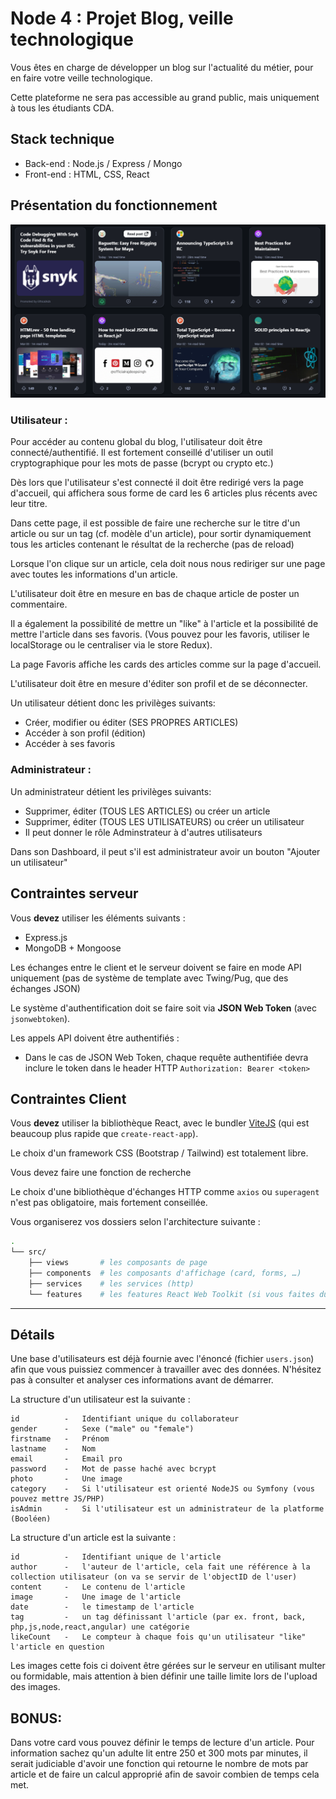 # Node 4 : Projet Blog, veille technologique


Vous êtes en charge de développer un blog sur l'actualité du métier, pour en faire votre veille technologique.

Cette plateforme ne sera pas accessible au grand public, mais uniquement à tous les étudiants CDA.

## Stack technique

- Back-end : Node.js / Express / Mongo
- Front-end : HTML, CSS, React

## Présentation du fonctionnement

![](./images/Accueil.png)

### Utilisateur :
Pour accéder au contenu global du blog, l'utilisateur doit être connecté/authentifié.
Il est fortement conseillé d'utiliser un outil cryptographique pour les mots de passe (bcrypt ou crypto etc.)


Dès lors que l'utilisateur s'est connecté il doit être redirigé vers la page d'accueil, qui affichera sous forme de card les 6 articles plus récents avec leur titre.

Dans cette page, il est possible de faire une recherche sur le titre d'un article ou sur un tag (cf. modèle d'un article), pour sortir dynamiquement tous les articles contenant le résultat de la recherche (pas de reload)


Lorsque l'on clique sur un article, cela doit nous nous rediriger sur une page avec toutes les informations d'un article.

L'utilisateur doit être en mesure en bas de chaque article de poster un commentaire.

Il a également la possibilité de mettre un "like" à l'article et la possibilité de mettre l'article dans ses favoris. (Vous pouvez pour les favoris, utiliser le localStorage ou le centraliser via le store Redux).

La page Favoris affiche les cards des articles comme sur la page d'accueil.

L'utilisateur doit être en mesure d'éditer son profil et de se déconnecter.

Un utilisateur détient donc les privilèges suivants:

- Créer, modifier ou éditer (SES PROPRES ARTICLES)
- Accéder à son profil (édition)
- Accéder à ses favoris


### Administrateur :
Un administrateur détient les privilèges suivants:

- Supprimer, éditer (TOUS LES ARTICLES) ou créer un article
- Supprimer, éditer (TOUS LES UTILISATEURS) ou créer un utilisateur
- Il peut donner le rôle Adminstrateur à d'autres utilisateurs

Dans son Dashboard, il  peut s'il est administrateur avoir un bouton "Ajouter un utilisateur"


## Contraintes serveur


Vous **devez** utiliser les éléments suivants :

- Express.js
- MongoDB + Mongoose

Les échanges entre le client et le serveur doivent se faire en mode API uniquement (pas de système de template avec Twing/Pug, que des échanges JSON)

Le système d'authentification doit se faire soit via  **JSON Web Token** (avec `jsonwebtoken`).

Les appels API doivent être authentifiés :

- Dans le cas de JSON Web Token, chaque requête authentifiée devra inclure le token dans le header HTTP `Authorization: Bearer <token>`

## Contraintes Client

Vous **devez** utiliser la bibliothèque React, avec le bundler [ViteJS](https://vitejs.dev/) (qui est beaucoup plus rapide que `create-react-app`).

Le choix d'un framework CSS (Bootstrap / Tailwind) est totalement libre.

Vous devez faire une fonction de recherche

Le choix d'une bibliothèque d'échanges HTTP comme `axios` ou `superagent` n'est pas obligatoire, mais fortement conseillée.

Vous organiserez vos dossiers selon l'architecture suivante :

```bash
.
└── src/
    ├── views       # les composants de page
    ├── components  # les composants d'affichage (card, forms, …)
    ├── services    # les services (http)
    └── features    # les features React Web Toolkit (si vous faites du React-Redux : non obligatoire)
```

---
## Détails

Une base d'utilisateurs est déjà fournie avec l'énoncé (fichier `users.json`) afin que vous puissiez commencer à travailler avec des données. N'hésitez pas à consulter et analyser ces informations avant de démarrer.

La structure d'un utilisateur est la suivante :

```
id          -   Identifiant unique du collaborateur 
gender      -   Sexe ("male" ou "female")
firstname   -   Prénom
lastname    -   Nom
email       -   Email pro
password    -   Mot de passe haché avec bcrypt
photo       -   Une image
category    -   Si l'utilisateur est orienté NodeJS ou Symfony (vous pouvez mettre JS/PHP)
isAdmin     -   Si l'utilisateur est un administrateur de la platforme (Booléen)
```

La structure d'un article est la suivante :

```
id          -   Identifiant unique de l'article 
author      -   l'auteur de l'article, cela fait une référence à la collection utilisateur (on va se servir de l'objectID de l'user)
content     -   Le contenu de l'article
image       -   Une image de l'article
date        -   le timestamp de l'article 
tag         -   un tag définissant l'article (par ex. front, back, php,js,node,react,angular) une catégorie
likeCount   -   Le compteur à chaque fois qu'un utilisateur "like" l'article en question
```


Les images cette fois ci doivent être gérées sur le serveur en utilisant multer ou formidable, mais attention à bien définir une taille limite lors de l'upload des images.

## BONUS:

Dans votre card vous pouvez définir le temps de lecture d'un article. Pour information sachez qu'un adulte lit entre 250 et 300 mots par minutes, il serait judiciable d'avoir une fonction qui retourne le nombre de mots par article et de faire un calcul approprié afin de savoir combien de temps cela met.


